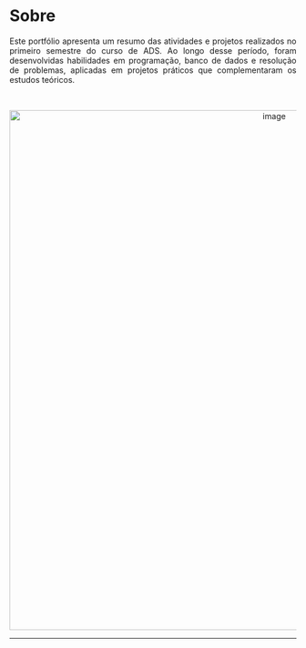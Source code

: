 # Sobre

<p align="justify">
Este portfólio apresenta um resumo das atividades e projetos realizados no primeiro semestre do curso de ADS. Ao longo desse período, foram desenvolvidas habilidades em programação, banco de dados e resolução de problemas, aplicadas em projetos práticos que complementaram os estudos teóricos.
</p>
<br>

<p align="center">
  <img width="914" alt="image" src="https://github.com/user-attachments/assets/c91bf3b9-dda9-4f0b-b44f-5f49325a0e92">
</p>

------

